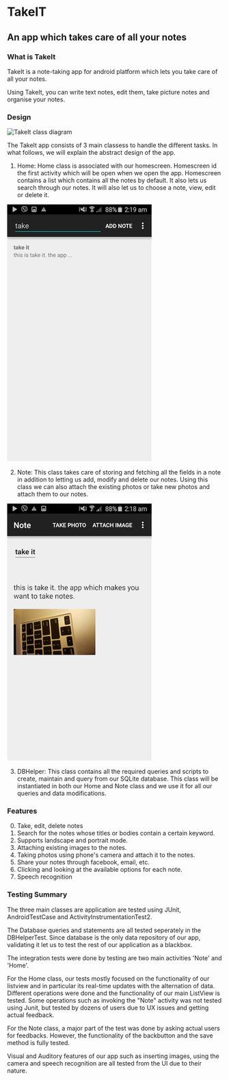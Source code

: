 # TakeIT
## An app which takes care of all your notes

### What is TakeIt

TakeIt is a note-taking app for android platform which lets you take care of
all your notes.

Using TakeIt, you can write text notes, edit them, take picture notes and
organise your notes.

### Design

![TakeIt class diagram](images/MyDiary.png)

The TakeIt app consists of 3 main classess to handle the different tasks. In
what follows, we will explain the abstract design of the app.

1. Home: Home class is associated with our homescreen. Homescreen id the first activity which will be open when we open the app. Homescreen contains a list which contains all the notes by default. It also lets us search through our notes. It will also let us to choose a note, view, edit or delete it.

![TakeIt Home screen, associated with our Home class.](images/search.png)


2. Note: This class takes care of storing and fetching all the fields in a note in addition to
letting us add, modify and delete our notes. Using this class we can also attach the existing photos or take new photos and attach them to our notes.

![Note screen, a note containing a photo.](images/note.png)


3. DBHelper: This class contains all the required queries and scripts to create, maintain and query from our SQLite database. This class will be instantiated in both our Home and Note class and we use it for all our queries and data modifications.

### Features

0. Take, edit, delete notes
1. Search for the notes whose titles or bodies contain a certain keyword.
2. Supports landscape and portrait mode.
3. Attaching existing images to the notes.
4. Taking photos using phone's camera and attach it to the notes.
5. Share your notes through facebook, email, etc.
6. Clicking and looking at the available options for each note.
7. Speech recognition

### Testing Summary

The three main classes are application are tested using JUnit, AndroidTestCase and ActivityInstrumentationTest2.

The Database queries and statements are all tested seperately in the DBHelperTest. Since database is the only data repository of our app, validating it let us to test the rest of our application as a blackbox.

The integration tests were done by testing are two main activities 'Note' and 'Home'.

For the Home class, our tests mostly focused on the functionality of our listview and in particular its real-time updates with the alternation of data. Different operations were done and the functionality of our main ListView is tested. Some operations such as invoking the "Note" activity was not tested using Junit, but tested by dozens of users due to UX issues and getting actual feedback.

For the Note class, a major part of the test was done by asking actual users for feedbacks. However, the functionality of the backbutton and the save method is fully tested.

Visual and Auditory features of our app such as inserting images, using the camera and speech recognition are all tested from the UI due to their nature.
